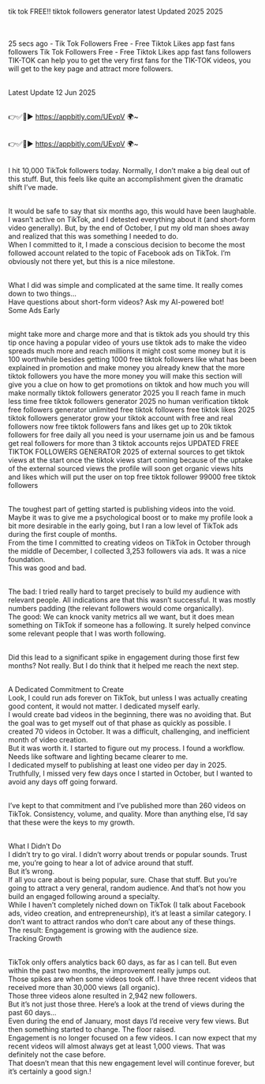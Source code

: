tik tok FREE!! tiktok followers generator latest Updated 2025 2025

<br>
<br>25 secs ago - Tik Tok Followers Free - Free Tiktok Likes app fast fans followers Tik Tok Followers Free - Free Tiktok Likes app fast fans followers TIK-TOK can help you to get the very first fans for the TIK-TOK videos, you will get to the key page and attract more followers.

<br>Latest Update 12 Jun 2025

<br>👉✅🔴► https://appbitly.com/UEvpV
 🌍~

<br>👉✅🔴► https://appbitly.com/UEvpV
 🌍~

<br>I hit 10,000 TikTok followers today. Normally, I don’t make a big deal out of this stuff. But, this feels like quite an accomplishment given the dramatic shift I’ve made.

<br>It would be safe to say that six months ago, this would have been laughable. I wasn’t active on TikTok, and I detested everything about it (and short-form video generally). But, by the end of October, I put my old man shoes away and realized that this was something I needed to do.
<br>When I committed to it, I made a conscious decision to become the most followed account related to the topic of Facebook ads on TikTok. I’m obviously not there yet, but this is a nice milestone.

<br>What I did was simple and complicated at the same time. It really comes down to two things…
<br>Have questions about short-form videos? Ask my AI-powered bot!
<br>Some Ads Early

<br>might take more and charge more and that is tiktok ads you should try this tip once having a popular video of yours use tiktok ads to make the video spreads much more and reach millions it might cost some money but it is 100 worthwhile besides getting 1000 free tiktok followers like what has been explained in promotion and make money you already knew that the more tiktok followers you have the more money you will make this section will give you a clue on how to get promotions on tiktok and how much you will make normally tiktok followers generator 2025 you ll reach fame in much less time free tiktok followers generator 2025 no human verification tiktok free followers generator unlimited free tiktok followers free tiktok likes 2025 tiktok followers generator grow your tiktok account with free and real followers now free tiktok followers fans and likes get up to 20k tiktok followers for free daily all you need is your username join us and be famous get real followers for more than 3 tiktok accounts rejos UPDATED FREE TIKTOK FOLLOWERS GENERATOR 2025 of external sources to get tiktok views at the start once the tiktok views start coming because of the uptake of the external sourced views the profile will soon get organic views hits and likes which will put the user on top free tiktok follower 99000 free tiktok followers

<br>The toughest part of getting started is publishing videos into the void. Maybe it was to give me a psychological boost or to make my profile look a bit more desirable in the early going, but I ran a low level of TikTok ads during the first couple of months.
<br>From the time I committed to creating videos on TikTok in October through the middle of December, I collected 3,253 followers via ads. It was a nice foundation.
<br>This was good and bad.

<br>The bad: I tried really hard to target precisely to build my audience with relevant people. All indications are that this wasn’t successful. It was mostly numbers padding (the relevant followers would come organically).
<br>The good: We can knock vanity metrics all we want, but it does mean something on TikTok if someone has a following. It surely helped convince some relevant people that I was worth following.

<br>Did this lead to a significant spike in engagement during those first few months? Not really. But I do think that it helped me reach the next step.

<br>A Dedicated Commitment to Create
<br>Look, I could run ads forever on TikTok, but unless I was actually creating good content, it would not matter. I dedicated myself early.
<br>I would create bad videos in the beginning, there was no avoiding that. But the goal was to get myself out of that phase as quickly as possible. I created 70 videos in October. It was a difficult, challenging, and inefficient month of video creation.
<br>But it was worth it. I started to figure out my process. I found a workflow. Needs like software and lighting became clearer to me.
<br>I dedicated myself to publishing at least one video per day in 2025. Truthfully, I missed very few days once I started in October, but I wanted to avoid any days off going forward.

<br>I’ve kept to that commitment and I’ve published more than 260 videos on TikTok. Consistency, volume, and quality. More than anything else, I’d say that these were the keys to my growth.

<br>What I Didn’t Do
<br>I didn’t try to go viral. I didn’t worry about trends or popular sounds. Trust me, you’re going to hear a lot of advice around that stuff.
<br>But it’s wrong.
<br>If all you care about is being popular, sure. Chase that stuff. But you’re going to attract a very general, random audience. And that’s not how you build an engaged following around a specialty.
<br>While I haven’t completely niched down on TikTok (I talk about Facebook ads, video creation, and entrepreneurship), it’s at least a similar category. I don’t want to attract randos who don’t care about any of these things.
<br>The result: Engagement is growing with the audience size.
<br>Tracking Growth

<br>TikTok only offers analytics back 60 days, as far as I can tell. But even within the past two months, the improvement really jumps out.
<br>Those spikes are when some videos took off. I have three recent videos that received more than 30,000 views (all organic).
<br>Those three videos alone resulted in 2,942 new followers.
<br>But it’s not just those three. Here’s a look at the trend of views during the past 60 days…
<br>Even during the end of January, most days I’d receive very few views. But then something started to change. The floor raised.
<br>Engagement is no longer focused on a few videos. I can now expect that my recent videos will almost always get at least 1,000 views. That was definitely not the case before.
<br>That doesn’t mean that this new engagement level will continue forever, but it’s certainly a good sign.!
